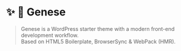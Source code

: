 # :sparkles: :volcano: Genese
> Genese is a WordPress starter theme with a modern front-end development workflow.<br> Based on HTML5 Boilerplate, BrowserSync & WebPack (HMR).
